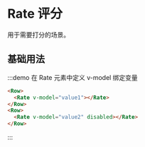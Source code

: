 # Rate 评分

用于需要打分的场景。

## 基础用法

:::demo 在 Rate 元素中定义 v-model 绑定变量

```html
<Row>
  <Rate v-model="value1"></Rate>
</Row>
<Row>
  <Rate v-model="value2" disabled></Rate>
</Row>
```
:::

<script>
  import Row from '@/components/row';
  import Rate from '@/components/rate';

  export default {
    components: {
      Row,
      Rate,
    },
    data() {
      return {
        value1: 1,
        value2: 2,
      };
    },
    methods: {
    },
  };
</script>